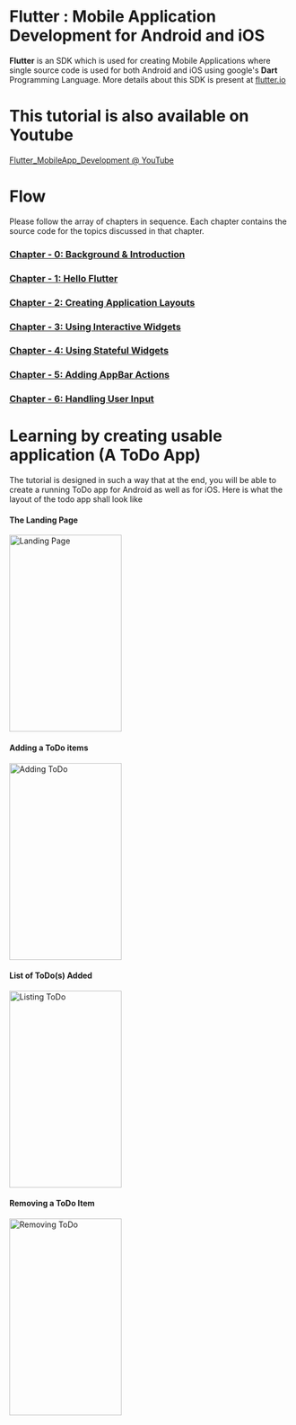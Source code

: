 # Flutter : Mobile Application Development for Android and iOS

__Flutter__ is an SDK which is used for creating Mobile Applications where single source code is used for both Android and iOS using google's __Dart__ Programming Language. More details about this SDK is present at [flutter.io](http://www.flutter.io)

# This tutorial is also available on Youtube 

[Flutter_MobileApp_Development @ YouTube](https://www.youtube.com/watch?v=GH9rQyHbJg0&list=PLunsjeiaxlPKntVvTmQm63zKwKDAq-l1U)

# Flow

Please follow the array of chapters in sequence. Each chapter contains the source code for the topics discussed in that chapter.

### [Chapter - 0: Background & Introduction](https://github.com/DakshHub/Flutter_MobileApp_Development/tree/master/Chapter-%200)
### [Chapter - 1: Hello Flutter](https://github.com/DakshHub/Flutter_MobileApp_Development/tree/master/Chapter-%201)
### [Chapter - 2: Creating Application Layouts](https://github.com/DakshHub/Flutter_MobileApp_Development/tree/master/Chapter-%202)
### [Chapter - 3: Using Interactive Widgets](https://github.com/DakshHub/Flutter_MobileApp_Development/tree/master/Chapter-%203)
### [Chapter - 4: Using Stateful Widgets](https://github.com/DakshHub/Flutter_MobileApp_Development/tree/master/Chapter-%204)
### [Chapter - 5: Adding AppBar Actions](https://github.com/DakshHub/Flutter_MobileApp_Development/tree/master/Chapter-%205)
### [Chapter - 6: Handling User Input](https://github.com/DakshHub/Flutter_MobileApp_Development/tree/master/Chapter-%206)



# Learning by creating usable application (A ToDo App)

The tutorial is designed in such a way that at the end, you will be able to create a running ToDo app for Android as well as for iOS. Here is what the layout of the todo app shall look like

#### The Landing Page

<img src="https://github.com/DakshHub/Flutter_MobileApp_Development/blob/master/todoAPP_Main_Page.png" alt="Landing Page" width="200" height="350">

#### Adding a ToDo items

<img src="https://github.com/DakshHub/Flutter_MobileApp_Development/blob/master/todoApp_Add_todo.png" alt="Adding ToDo" width="200" height="350">


#### List of ToDo(s) Added

<img src="https://github.com/DakshHub/Flutter_MobileApp_Development/blob/master/totoApp_todo_Items.png" alt="Listing ToDo" width="200" height="350">

#### Removing a ToDo Item

<img src="https://github.com/DakshHub/Flutter_MobileApp_Development/blob/master/todoApp_Remove_Items.png" alt="Removing ToDo" width="200" height="350">


